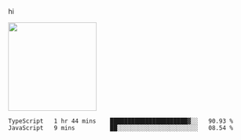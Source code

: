 hi

<img height="180em" src="https://github-readme-stats.vercel.app/api?username=AProductiveNerd&show_icons=true&hide_border=true&&count_private=true&include_all_commits=true" />

<!--START_SECTION:waka-->
```text
TypeScript   1 hr 44 mins    ██████████████████████▓░░   90.93 % 
JavaScript   9 mins          ██░░░░░░░░░░░░░░░░░░░░░░░   08.54 % 
```
<!--END_SECTION:waka-->
